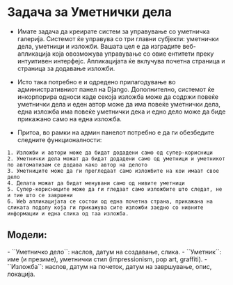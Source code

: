 # Задача за Уметнички дела

- Имате задача да креирате систем за управување со уметничка галерија. Системот ќе управува со три главни субјекти: уметнички дела, уметници и изложби. Вашата цел е да изградите веб-апликација која овозможува управување со овие ентитети преку интуитивен интерфејс. Апликацијата ќе вклучува почетна страница и страница за додавање изложби.

- Исто така потребно е и одредено прилагодување во административниот панел на Django. Дополнително, системот ќе инкорпорира односи каде секоја изложба може да содржи повеќе уметнички дела и еден автор може да има повеќе уметнички дела, една изложба има повеќе уметнички дека и едно дело може да биде прикажано само на една изложба.

- Притоа, во рамки на aдмин панелот потребно е да ги обезбедите следните функционалности:

```text
1. Изложби и автори може да бидат додадени само од супер-корисници
2. Уметнички дела можат да бидат додадени само од уметници и уметникот по автоматизам се додава како автор на делото
3. Уметниците може да ги прегледаат само изложбите на кои имаат свое дело
4. Делата можат да бидат менувани само од нивите уметници
5. Супер-корисниците може да ги гледаат само изложбите што следат, не и тие што се завршени
6. Web апликацијата се состои од една почетна страна, прикажана на сликата подолу која ги прикажува сите изложби заедно со нивните информации и една слика од таа изложба. 
```
<h2>Модели:</h2>
- ``Уметничко дело``: наслов, датум на создавање, слика.
- ``Уметник``: име (и презиме), уметнички стил (impressionism, pop art, graffiti).
- ``Изложба``: наслов, датум на почеток, датум на завршување, опис, локација.
